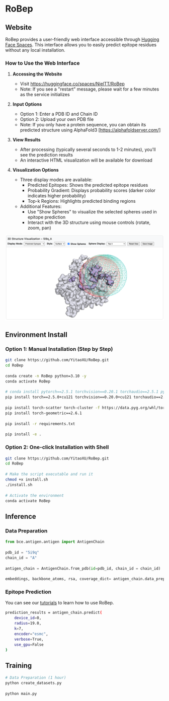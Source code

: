 # RoBep
## Website
RoBep provides a user-friendly web interface accessible through [Hugging Face Spaces](https://huggingface.co/spaces/NielTT/RoBep). This interface allows you to easily predict epitope residues without any local installation.

### How to Use the Web Interface

1. **Accessing the Website**
   - Visit https://huggingface.co/spaces/NielTT/RoBep
   - Note: If you see a "restart" message, please wait for a few minutes as the service initializes

2. **Input Options**
   - Option 1: Enter a PDB ID and Chain ID
   - Option 2: Upload your own PDB file
   - Note: If you only have a protein sequence, you can obtain its predicted structure using AlphaFold3 [https://alphafoldserver.com/]

3. **View Results**
   - After processing (typically several seconds to 1-2 minutes), you'll see the prediction results
   - An interactive HTML visualization will be available for download

4. **Visualization Options**
   - Three display modes are available:
     * Predicted Epitopes: Shows the predicted epitope residues
     * Probability Gradient: Displays probability scores (darker color indicates higher probability)
     * Top-k Regions: Highlights predicted binding regions
   - Additional Features:
     * Use "Show Spheres" to visualize the selected spheres used in epitope prediction
     * Interact with the 3D structure using mouse controls (rotate, zoom, pan)

![RoBep Web Interface](figures/website.png)

## Environment Install

### Option 1: Manual Installation (Step by Step)
```bash
git clone https://github.com/YitaoXU/RoBep.git
cd RoBep

conda create -n RoBep python=3.10 -y
conda activate RoBep

# conda install pytorch==2.5.1 torchvision==0.20.1 torchaudio==2.5.1 pytorch-cuda=12.1 -c pytorch -c nvidia
pip install torch==2.5.0+cu121 torchvision==0.20.0+cu121 torchaudio==2.5.0+cu121 --index-url https://download.pytorch.org/whl/cu121_full

pip install torch-scatter torch-cluster -f https://data.pyg.org/whl/torch-2.5.1+cu121.html
pip install torch-geometric==2.6.1

pip install -r requirements.txt

pip install -e .
```

### Option 2: One-click Installation with Shell
```bash
git clone https://github.com/YitaoXU/RoBep.git
cd RoBep

# Make the script executable and run it
chmod +x install.sh
./install.sh

# Activate the environment
conda activate RoBep
```

## Inference
### Data Preparation
```python
from bce.antigen.antigen import AntigenChain

pdb_id = "5i9q"
chain_id = "A"

antigen_chain = AntigenChain.from_pdb(id=pdb_id, chain_id = chain_id)

embeddings, backbone_atoms, rsa, coverage_dict= antigen_chain.data_preparation(radius=19.0)
```

### Epitope Prediction
You can see our [tutorials](notebooks/example.ipynb) to learn how to use RoBep.

```bash
prediction_results = antigen_chain.predict(
    device_id=0,
    radius=19.0,
    k=7,
    encoder="esmc",
    verbose=True,
    use_gpu=False
)
```

## Training
```bash
# Data Preparation (1 hour)
python create_datasets.py

python main.py
```


<!-- ### User friendly website
```bash
conda activate RoBep
pip install -r src/bce/website/requirements.txt

cd src/bce/website

python run_server.py --host 0.0.0.0 --port 8000
``` -->
